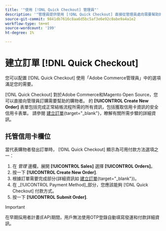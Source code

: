 ```yaml
---
title: '"使用 [!DNL Quick Checkout] 管理員"'
description: '"管理員提供使用 [!DNL Quick Checkout] 直接從管理員處向需要幫助的客戶發送。」'
source-git-commit: 9841db7616c8aa6d5bc5af3e6e92c0abe9a4a1e2
workflow-type: tm+mt
source-wordcount: '199'
ht-degree: 1%

---
```


# 建立訂單 [!DNL Quick Checkout]

您可以配置 [!DNL Quick Checkout] 使用「Adobe Commerce管理員」中的選項滿足您的需要。

[!DNL Quick Checkout] 對於Adobe Commerce和Magento Open Source，您可以直接向管理員訂購需要幫助的購物者。 的 **[!UICONTROL Create New Order]** 表單包括完成正常結帳流程所需的所有資訊，包括獲取信用卡資訊的安全信用卡表單。 請參閱 [建立訂單](https://docs.magento.com/user-guide/customers/customer-account-create-order.html){target=&quot;_blank&quot;}，瞭解有關所需步驟的詳細資訊。

## 托管信用卡欄位

當代表購物者發出訂單時， [!DNL Quick Checkout] 顯示為可用付款方法選項之一：

1. 在 _管理_ 邊欄，展開 **[!UICONTROL Sales]** 選擇 **[!UICONTROL Orders]**。
1. 按一下 **[!UICONTROL Create New Order]**.
1. 根據訂單需要完成部分(詳細資訊如 [建立訂單](https://docs.magento.com/user-guide/customers/customer-account-create-order.html){target=&quot;_blank&quot;})。
1. 在 _[!UICONTROL Payment Method]_部分，您應該能夠 [!DNL Quick Checkout] 付款方式。
1. 按一下 **[!UICONTROL Submit Order]**.

>[!IMPORTANT]
>
> 在早期採用者計畫(EAP)期間，用戶無法使用OTP登錄自動填寫發運和付款詳細資訊。
